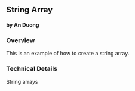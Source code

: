 ## String Array
#### by An Duong



### Overview
This is an example of how to create a string array.

### Technical Details

String arrays